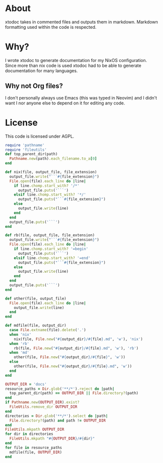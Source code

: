```rb#! /usr/bin/env ruby
```
  # About
  xtodoc takes in commented files and outputs them in markdown. Markdown formatting used
  within the code is respected.

  # Why?
  I wrote xtodoc to generate documentation for my NixOS configuration. Since more than
  nix code is used xtodoc had to be able to generate documentation for many
  languages.
  ## Why not Org files?
  I don't personally always use Emacs (this was typed in Neovim) and I didn't want I nor
  anyone else to depend on it for editing any code.

  # License
  This code is licensed under AGPL.
```rb
require 'pathname'
require 'fileutils'
def top_parent_dir(path)
  Pathname.new(path).each_filename.to_a[0]
end

def nix(file, output_file, file_extension)
  output_file.write("```#{file_extension}")
  File.open(file).each_line do |line|
    if line.chomp.start_with? '/*'
      output_file.puts('```')
    elsif line.chomp.start_with? '*/'
      output_file.puts("```#{file_extension}")
    else
      output_file.write(line)
    end
  end
  output_file.puts('```')
end

def rb(file, output_file, file_extension)
  output_file.write("```#{file_extension}")
  File.open(file).each_line do |line|
    if line.chomp.start_with? '=begin'
      output_file.puts('```')
    elsif line.chomp.start_with? '=end'
      output_file.puts("```#{file_extension}")
    else
      output_file.write(line)
    end
  end
  output_file.puts('```')
end

def other(file, output_file)
  File.open(file).each_line do |line|
    output_file.write(line)
  end
end

def mdfile(file, output_dir)
  case File.extname(file).delete('.')
  when 'nix'
    nix(file, File.new("#{output_dir}/#{file}.md", 'w'), 'nix')
  when 'rb'
    rb(file, File.new("#{output_dir}/#{file}.md", 'w'), 'rb')
  when 'md'
    other(file, File.new("#{output_dir}/#{file}", 'w'))
  else
    other(file, File.new("#{output_dir}/#{file}.md", 'w'))
  end
end

OUTPUT_DIR = 'docs'
resource_paths = Dir.glob('**/*').reject do |path|
  top_parent_dir(path) == OUTPUT_DIR || File.directory?(path)
end
if Pathname.new(OUTPUT_DIR).exist?
  FileUtils.remove_dir OUTPUT_DIR
end
directories = Dir.glob('**/*').select do |path|
  File.directory?(path) and path != OUTPUT_DIR
end
FileUtils.mkpath OUTPUT_DIR
for dir in directories
  FileUtils.mkpath "#{OUTPUT_DIR}/#{dir}"
end
for file in resource_paths
  mdfile(file, OUTPUT_DIR)
end
```
